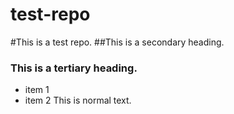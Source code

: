test-repo
=========

#This is a test repo.
##This is a secondary heading.
### This is a tertiary heading.
* item 1
* item 2
This is normal text.

